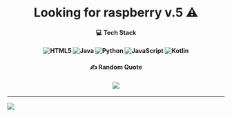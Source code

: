 <h1 align=center
  
Looking for raspberry v.5 ⚠️ </h1>

<h4 align=center
  
### 💻 Tech Stack
<h4 align=center
  
![HTML5](https://img.shields.io/badge/html5-%23E34F26.svg?style=for-the-badge&logo=html5&logoColor=white) ![Java](https://img.shields.io/badge/java-%23ED8B00.svg?style=for-the-badge&logo=openjdk&logoColor=white) ![Python](https://img.shields.io/badge/python-3670A0?style=for-the-badge&logo=python&logoColor=ffdd54) ![JavaScript](https://img.shields.io/badge/javascript-%23323330.svg?style=for-the-badge&logo=javascript&logoColor=%23F7DF1E) ![Kotlin](https://img.shields.io/badge/kotlin-%237F52FF.svg?style=for-the-badge&logo=kotlin&logoColor=white) 
</h1>

<h4 align=center
  
### ✍️ Random Quote
<h4 align=center
  
![](https://quotes-github-readme.vercel.app/api?type=horizontal&theme=light) 
</h1>

---
[![](https://visitcount.itsvg.in/api?id=Emonilo&icon=0&color=0)](https://visitcount.itsvg.in)

